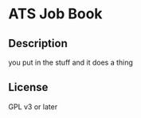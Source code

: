 # ATS Job Book

## Description

you put in the stuff and it does a thing

## License

GPL v3 or later
